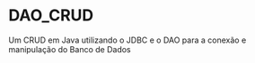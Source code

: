 # DAO_CRUD
Um CRUD em Java utilizando o JDBC e o DAO para a conexão e manipulação do Banco de Dados
